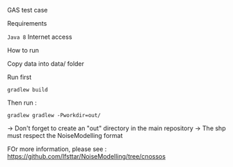 GAS test case

Requirements

``Java 8``
Internet access

How to run

Copy data into data/ folder

Run first
```shell
gradlew build
```


Then run : 
```shell
gradlew gradlew -Pworkdir=out/
```

-> Don't forget to create an "out" directory in the main repository
-> The shp must respect the NoiseModelling format

FOr more information, please see : https://github.com/Ifsttar/NoiseModelling/tree/cnossos
